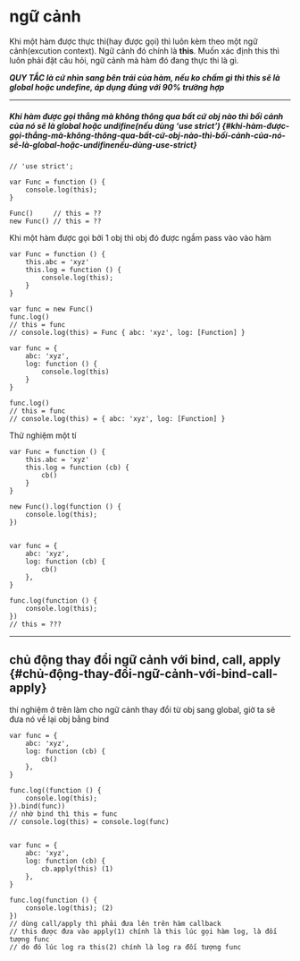 # ngữ cảnh

Khi một hàm được thực thi\(hay được gọi\) thì luôn kèm theo một ngữ cảnh\(excution context\). Ngữ cảnh đó chính là **this**. Muốn xác định this thì luôn phải đặt câu hỏi, ngữ cảnh mà hàm đó đang thực thi là gì.

_**QUY TẮC là cứ nhìn sang bên trái của hàm, nếu ko chấm gì thì this sẽ là global hoặc undefine, áp dụng đúng với 90% trường hợp**_

---

##### Khi hàm được gọi thẳng mà không thông qua bất cứ obj nào thì bối cảnh của nó sẽ là global hoặc undifine\(nếu dùng ‘use strict’\) {#khi-hàm-được-gọi-thẳng-mà-không-thông-qua-bất-cứ-obj-nào-thì-bối-cảnh-của-nó-sẽ-là-global-hoặc-undifinenếu-dùng-use-strict}

```
// 'use strict';  

var Func = function () {  
    console.log(this);  
}  

Func()     // this = ??  
new Func() // this = ??
```

Khi một hàm được gọi bởi 1 obj thì obj đó được ngầm pass vào vào hàm

```
var Func = function () {  
    this.abc = 'xyz'  
    this.log = function () {  
        console.log(this);  
    }  
}  

var func = new Func()  
func.log()  
// this = func  
// console.log(this) = Func { abc: 'xyz', log: [Function] }  

var func = {  
    abc: 'xyz',  
    log: function () {  
        console.log(this)  
    }  
}  

func.log()  
// this = func  
// console.log(this) = { abc: 'xyz', log: [Function] }
```

Thử nghiệm một tí

```
var Func = function () {  
    this.abc = 'xyz'  
    this.log = function (cb) {  
        cb()  
    }  
}  

new Func().log(function () {  
    console.log(this);  
})  


var func = {  
    abc: 'xyz',  
    log: function (cb) {  
        cb()  
    },  
}  

func.log(function () {  
    console.log(this);  
})  
// this = ???
```

---

## chủ động thay đổi ngữ cảnh với bind, call, apply {#chủ-động-thay-đổi-ngữ-cảnh-với-bind-call-apply}

thí nghiệm ở trên làm cho ngữ cảnh thay đổi từ obj sang global, giờ ta sẽ đưa nó về lại obj bằng bind

```
var func = {  
    abc: 'xyz',  
    log: function (cb) {  
        cb()  
    },  
}  

func.log((function () {  
    console.log(this);  
}).bind(func))  
// nhờ bind thì this = func  
// console.log(this) = console.log(func)  


var func = {  
    abc: 'xyz',  
    log: function (cb) {  
        cb.apply(this) (1)  
    },  
}  

func.log(function () {  
    console.log(this); (2)  
})  
// dùng call/apply thì phải đưa lên trên hàm callback  
// this được đưa vào apply(1) chính là this lúc gọi hàm log, là đối tượng func  
// do đó lúc log ra this(2) chính là log ra đối tượng func
```



